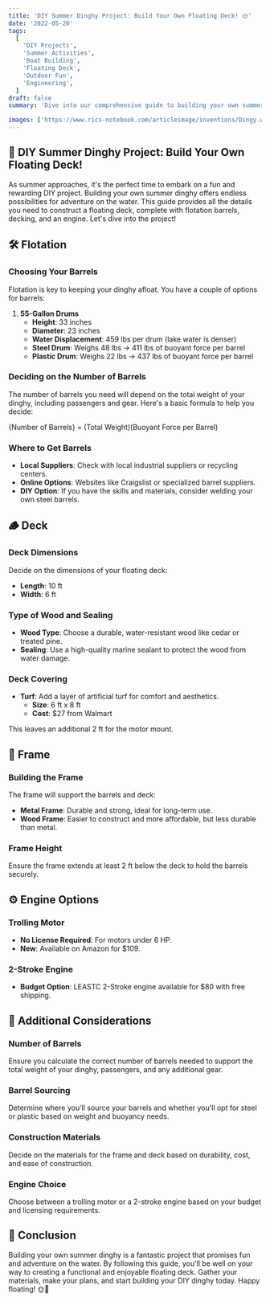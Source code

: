```yaml
---
title: 'DIY Summer Dinghy Project: Build Your Own Floating Deck! 🌞'
date: '2022-05-20'
tags:
  [
    'DIY Projects',
    'Summer Activities',
    'Boat Building',
    'Floating Deck',
    'Outdoor Fun',
    'Engineering',
  ]
draft: false
summary: 'Dive into our comprehensive guide to building your own summer dinghy. From flotation and decking to the engine, learn how to create a fun and functional floating deck for your summer adventures. 🚤'

images: ['https://www.rics-notebook.com/articleimage/inventions/Dingy.webp']
---
```


## 🌟 DIY Summer Dinghy Project: Build Your Own Floating Deck!

As summer approaches, it's the perfect time to embark on a fun and rewarding DIY project. Building your own summer dinghy offers endless possibilities for adventure on the water. This guide provides all the details you need to construct a floating deck, complete with flotation barrels, decking, and an engine. Let's dive into the project!

## 🛠️ Flotation

### Choosing Your Barrels

Flotation is key to keeping your dinghy afloat. You have a couple of options for barrels:

1. **55-Gallon Drums**
   - **Height**: 33 inches
   - **Diameter**: 23 inches
   - **Water Displacement**: 459 lbs per drum (lake water is denser)
   - **Steel Drum**: Weighs 48 lbs -> 411 lbs of buoyant force per barrel
   - **Plastic Drum**: Weighs 22 lbs -> 437 lbs of buoyant force per barrel

### Deciding on the Number of Barrels

The number of barrels you need will depend on the total weight of your dinghy, including passengers and gear. Here's a basic formula to help you decide:

{Number of Barrels} = (Total Weight)\(Buoyant Force per Barrel)

### Where to Get Barrels

- **Local Suppliers**: Check with local industrial suppliers or recycling centers.
- **Online Options**: Websites like Craigslist or specialized barrel suppliers.
- **DIY Option**: If you have the skills and materials, consider welding your own steel barrels.

## 🪵 Deck

### Deck Dimensions

Decide on the dimensions of your floating deck:

- **Length**: 10 ft
- **Width**: 6 ft

### Type of Wood and Sealing

- **Wood Type**: Choose a durable, water-resistant wood like cedar or treated pine.
- **Sealing**: Use a high-quality marine sealant to protect the wood from water damage.

### Deck Covering

- **Turf**: Add a layer of artificial turf for comfort and aesthetics.
  - **Size**: 6 ft x 8 ft
  - **Cost**: $27 from Walmart

This leaves an additional 2 ft for the motor mount.

## 🔩 Frame

### Building the Frame

The frame will support the barrels and deck:

- **Metal Frame**: Durable and strong, ideal for long-term use.
- **Wood Frame**: Easier to construct and more affordable, but less durable than metal.

### Frame Height

Ensure the frame extends at least 2 ft below the deck to hold the barrels securely.

## ⚙️ Engine Options

### Trolling Motor

- **No License Required**: For motors under 6 HP.
- **New**: Available on Amazon for $109.

### 2-Stroke Engine

- **Budget Option**: LEASTC 2-Stroke engine available for $80 with free shipping.

## 📝 Additional Considerations

### Number of Barrels

Ensure you calculate the correct number of barrels needed to support the total weight of your dinghy, passengers, and any additional gear.

### Barrel Sourcing

Determine where you'll source your barrels and whether you'll opt for steel or plastic based on weight and buoyancy needs.

### Construction Materials

Decide on the materials for the frame and deck based on durability, cost, and ease of construction.

### Engine Choice

Choose between a trolling motor or a 2-stroke engine based on your budget and licensing requirements.

## 🚤 Conclusion

Building your own summer dinghy is a fantastic project that promises fun and adventure on the water. By following this guide, you'll be well on your way to creating a functional and enjoyable floating deck. Gather your materials, make your plans, and start building your DIY dinghy today. Happy floating! 🌞🚤
